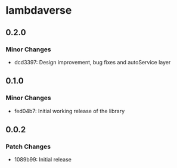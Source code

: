 # lambdaverse

## 0.2.0

### Minor Changes

- dcd3397: Design improvement, bug fixes and autoService layer

## 0.1.0

### Minor Changes

- fed04b7: Initial working release of the library

## 0.0.2

### Patch Changes

- 1089b99: Initial release
